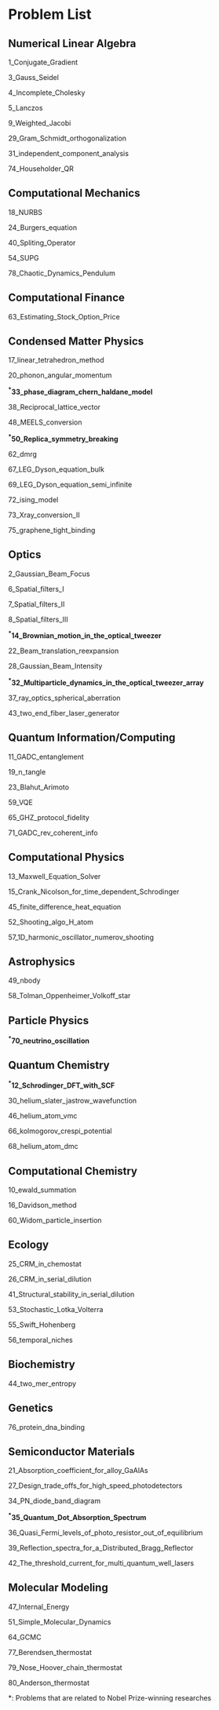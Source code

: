 # Problem List
## Numerical Linear Algebra
1_Conjugate_Gradient

3_Gauss_Seidel

4_Incomplete_Cholesky

5_Lanczos

9_Weighted_Jacobi

29_Gram_Schmidt_orthogonalization

31_independent_component_analysis

74_Householder_QR

## Computational Mechanics
18_NURBS

24_Burgers_equation

40_Spliting_Operator

54_SUPG

78_Chaotic_Dynamics_Pendulum

## Computational Finance
63_Estimating_Stock_Option_Price

## Condensed Matter Physics
17_linear_tetrahedron_method

20_phonon_angular_momentum

**<sup>*</sup>33_phase_diagram_chern_haldane_model**

38_Reciprocal_lattice_vector

48_MEELS_conversion

**<sup>*</sup>50_Replica_symmetry_breaking**

62_dmrg

67_LEG_Dyson_equation_bulk

69_LEG_Dyson_equation_semi_infinite

72_ising_model

73_Xray_conversion_II

75_graphene_tight_binding

## Optics
2_Gaussian_Beam_Focus

6_Spatial_filters_I

7_Spatial_filters_II

8_Spatial_filters_III

**<sup>*</sup>14_Brownian_motion_in_the_optical_tweezer**

22_Beam_translation_reexpansion

28_Gaussian_Beam_Intensity

**<sup>*</sup>32_Multiparticle_dynamics_in_the_optical_tweezer_array**

37_ray_optics_spherical_aberration

43_two_end_fiber_laser_generator

## Quantum Information/Computing
11_GADC_entanglement

19_n_tangle

23_Blahut_Arimoto

59_VQE

65_GHZ_protocol_fidelity

71_GADC_rev_coherent_info

## Computational Physics
13_Maxwell_Equation_Solver

15_Crank_Nicolson_for_time_dependent_Schrodinger

45_finite_difference_heat_equation

52_Shooting_algo_H_atom

57_1D_harmonic_oscillator_numerov_shooting

## Astrophysics
49_nbody

58_Tolman_Oppenheimer_Volkoff_star

## Particle Physics
**<sup>*</sup>70_neutrino_oscillation**

## Quantum Chemistry
**<sup>*</sup>12_Schrodinger_DFT_with_SCF**

30_helium_slater_jastrow_wavefunction

46_helium_atom_vmc

66_kolmogorov_crespi_potential

68_helium_atom_dmc

## Computational Chemistry
10_ewald_summation

16_Davidson_method

60_Widom_particle_insertion

## Ecology
25_CRM_in_chemostat

26_CRM_in_serial_dilution

41_Structural_stability_in_serial_dilution

53_Stochastic_Lotka_Volterra

55_Swift_Hohenberg

56_temporal_niches

## Biochemistry
44_two_mer_entropy

## Genetics
76_protein_dna_binding

## Semiconductor Materials
21_Absorption_coefficient_for_alloy_GaAlAs

27_Design_trade_offs_for_high_speed_photodetectors

34_PN_diode_band_diagram

**<sup>*</sup>35_Quantum_Dot_Absorption_Spectrum**

36_Quasi_Fermi_levels_of_photo_resistor_out_of_equilibrium

39_Reflection_spectra_for_a_Distributed_Bragg_Reflector

42_The_threshold_current_for_multi_quantum_well_lasers

## Molecular Modeling
47_Internal_Energy

51_Simple_Molecular_Dynamics

64_GCMC

77_Berendsen_thermostat

79_Nose_Hoover_chain_thermostat

80_Anderson_thermostat

*: Problems that are related to Nobel Prize-winning researches

